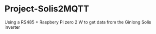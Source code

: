 # Project-Solis2MQTT
Using a RS485 + Raspbery Pi zero 2 W to get data from the Ginlong Solis inverter

